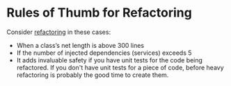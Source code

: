 # Rules of Thumb for Refactoring



Consider [refactoring](http://en.wikipedia.org/wiki/Refactoring) in these cases:

- When a class’s net length is above 300 lines
- If the number of injected dependencies (services) exceeds 5
- It adds invaluable safety if you have unit tests for the code being refactored. If you don't have unit tests for a piece of code, before heavy refactoring is probably the good time to create them.